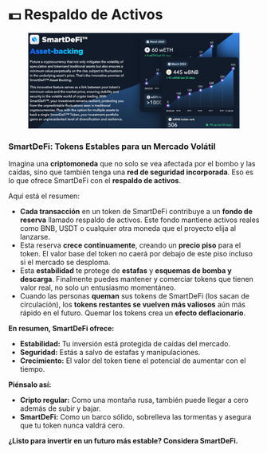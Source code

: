 # 💵 Respaldo de Activos

<figure><img src="../../.gitbook/assets/Screenshot_16.png" alt=""><figcaption></figcaption></figure>

### SmartDeFi: Tokens Estables para un Mercado Volátil

Imagina una **criptomoneda** que no solo se vea afectada por el bombo y las caídas, sino que también tenga una **red de seguridad incorporada**. Eso es lo que ofrece SmartDeFi con el **respaldo de activos**.

Aquí está el resumen:

* **Cada transacción** en un token de SmartDeFi contribuye a un **fondo de reserva** llamado respaldo de activos. Este fondo mantiene activos reales como BNB, USDT o cualquier otra moneda que el proyecto elija al lanzarse.
* Esta reserva **crece continuamente**, creando un **precio piso** para el token. El valor base del token no caerá por debajo de este piso incluso si el mercado se desploma.
* Esta **estabilidad** te protege de **estafas** y **esquemas de bomba y descarga**. Finalmente puedes mantener y comerciar tokens que tienen valor real, no solo un entusiasmo momentáneo.
* Cuando las personas **queman** sus tokens de SmartDeFi (los sacan de circulación), los **tokens restantes se vuelven más valiosos** aún más rápido en el futuro. Quemar los tokens crea un **efecto deflacionario**.

**En resumen, SmartDeFi ofrece:**

* **Estabilidad:** Tu inversión está protegida de caídas del mercado.
* **Seguridad:** Estás a salvo de estafas y manipulaciones.
* **Crecimiento:** El valor del token tiene el potencial de aumentar con el tiempo.

**Piénsalo así:**

* **Cripto regular:** Como una montaña rusa, también puede llegar a cero además de subir y bajar.
* **SmartDeFi:** Como un barco sólido, sobrelleva las tormentas y asegura que tu token nunca valdrá cero.

**¿Listo para invertir en un futuro más estable? Considera SmartDeFi.**